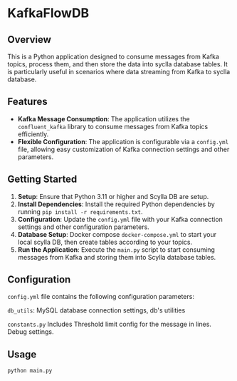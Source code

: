 # KafkaFlowDB

## Overview

 This is a Python application designed to consume messages from Kafka topics, process them, and then store the data into syclla database tables. It is particularly useful in scenarios where data streaming from Kafka to syclla database.

## Features

- **Kafka Message Consumption**: The application utilizes the `confluent_kafka` library to consume messages from Kafka topics efficiently.
- **Flexible Configuration**: The application is configurable via a `config.yml` file, allowing easy customization of Kafka connection settings and other parameters.

## Getting Started

1. **Setup**: Ensure that Python 3.11 or higher and Scylla DB are setup.
2. **Install Dependencies**: Install the required Python dependencies by running `pip install -r requirements.txt`.
3. **Configuration**: Update the `config.yml` file with your Kafka connection settings and other configuration parameters.
4. **Database Setup**: Docker compose `docker-compose.yml` to start your local scylla DB, then create tables according to your topics.
5. **Run the Application**: Execute the `main.py` script to start consuming messages from Kafka and storing them into Scylla database tables.

## Configuration

`config.yml` file contains the following configuration parameters:

`db_utils`: MySQL database connection settings, db's utilities

`constants.py` Includes Threshold limit config for the message in lines. Debug settings.

## Usage

```bash
python main.py
